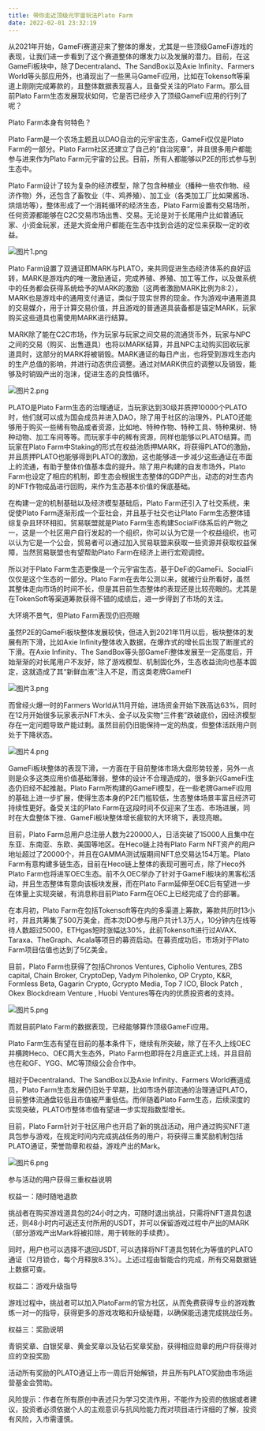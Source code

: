 ```yaml
---
title: 带你走近顶级元宇宙玩法Plato Farm
date: 2022-02-01 23:32:19
---
```

从2021年开始，GameFi赛道迎来了整体的爆发，尤其是一些顶级GameFi游戏的表现，让我们进一步看到了这个赛道整体的爆发力以及发展的潜力。目前，在这GameFi板块中，除了Decentraland、The SandBox以及Axie Infinity、Farmers World等头部应用外，也涌现出了一些黑马GameFi应用，比如在Tokensoft等渠道上刚刚完成筹款的，且整体数据表现喜人，且备受关注的Plato Farm。那么目前Plato Farm生态发展现状如何，它是否已经步入了顶级GameFi应用的行列了呢？



Plato Farm本身有何特色？



Plato Farm是一个农场主题且以DAO自治的元宇宙生态，GameFi仅仅是Plato Farm的一部分。Plato Farm社区还建立了自己的“自治宪章”，并且很多用户都能参与进来作为Plato Farm元宇宙的公民。目前，所有人都能够以P2E的形式参与到生态中。



Plato Farm设计了较为复杂的经济模型，除了包含种植业（播种一些农作物、经济作物）外，还包含了畜牧业（牛、鸡养殖）、加工业（各类加工厂比如果酱场、烘焙坊等），整体形成了一个消耗循环的经济生态，Plato Farm设置有交易场所，任何资源都能够在C2C交易市场出售、交易。无论是对于长尾用户比如普通玩家、小资金玩家，还是大资金用户都能在生态中找到合适的定位来获取一定的收益。




![图片1.png](https://smartsignature-img.oss-cn-hongkong.aliyuncs.com/article/2022/02/01/cbf94aa56446d26d67592d6bc982c236.png)

        
        



Plato Farm设置了双通证即MARK与PLATO，来共同促进生态经济体系的良好运转，MARK是游戏内的唯一激励通证，完成养殖、养殖、加工等工作，以及做系统中的任务都会获得系统给予的MARK的激励（这两者激励MARK比例为8:2），MARK也是游戏中的通用支付通证，类似于现实世界的现金。作为游戏中通用道具的交易媒介，用于计算交易价值，并且游戏的普通道具装备都是锚定MARK，玩家购买这些道具也需使用MARK进行结算。



MARK除了能在C2C市场，作为玩家与玩家之间交易的流通货币外，玩家与NPC之间的交易（购买、出售道具）也将以MARK结算，并且NPC主动购买回收玩家道具时，这部分的MARK将被销毁。MARK通证的每日产出，也将受到游戏生态内的生产总值的影响，并进行动态供应调整。通过对MARK供应的调整以及销毁，能够及时销毁产出的泡沫，促进生态的良性循环。



![图片2.png](https://smartsignature-img.oss-cn-hongkong.aliyuncs.com/article/2022/02/01/900f944a3ba9cc7e8c7a0a399d29dc6d.png)


        
        



PLATO是Plato Farm生态的治理通证，当玩家达到30级并质押10000个PLATO时，他们就可以成为国会成员并进入DAO，除了用于社区的治理外，PLATO还能够用于购买一些稀有物品或者资源，比如地、特种作物、特种工具、特种果树、特种动物、加工车间等等。而玩家手中的稀有资源，同样也能够以PLATO结算。而玩家在Plato Farm中Staking的形式在权益池质押MARK，将获得PLATO的激励，并且质押PLATO也能够得到PLATO的激励，这也能够进一步减少这些通证在市面上的流通，有助于整体价值基本盘的提升。除了用户构建的自发市场外，Plato Farm也设定了相应的机制，即生态会根据生态整体的GDP产出，动态的对生态内的NFT作物成品进行回购，来作为生态基本价值的保底基础。



在构建一定的机制基础以及经济模型基础后，Plato Farm还引入了社交系统，来促使Plato Farm逐渐形成一个亚社会，并且基于社交也让Plato Farm生态整体错综复杂且环环相扣。贸易联盟就是Plato Farm生态构建SocialFi体系后的产物之一，这是一个社区用户自行发起的一个组织，你可以认为它是一个权益组织，也可以认为它是一个公会，贸易者可以通过加入贸易联盟来获取一些资源并获取权益保障，当然贸易联盟也有望帮助Plato Farm在经济上进行宏观调控。



所以对于Plato Farm生态更像是一个元宇宙生态，基于DeFi的GameFi、SocialFi仅仅是这个生态的一部分。Plato Farm在去年公测以来，就被行业所看好，虽然其整体走向市场的时间不长，但是其目前生态整体的表现还是比较亮眼的。尤其是在TokenSoft等渠道筹款获得不错的成绩后，进一步得到了市场的关注。



大环境不景气，但Plato Farm表现仍旧亮眼



虽然P2E的GameFi板块整体发展较快，但进入到2021年11月以后，板块整体的发展有所下滑，比如Axie Infinity整体收入数据，在爆炸式的增长后出现了断崖式的下滑。在Axie Infinity、The SandBox等头部GameFi整体发展至一定高度后，开始渐渐的对长尾用户不友好，除了游戏模型、机制固化外，生态收益流向也基本固定，这就造成了其“新鲜血液”注入不足，而这类老牌GameFI




![图片3.png](https://smartsignature-img.oss-cn-hongkong.aliyuncs.com/article/2022/02/01/3a5b41f5d78e6da3d436044a4cb0d19f.png)

        
        

而曾经火爆一时的Farmers World从11月开始，进场资金开始下跌高达63%，同时在12月开始很多玩家表示NFT木头、金子以及实物“三件套”跌破底价，因经济模型存在一定问题导致产能过剩。虽然目前仍旧能保持一定的热度，但整体活跃用户则处于下降状态。



![图片4.png](https://smartsignature-img.oss-cn-hongkong.aliyuncs.com/article/2022/02/01/99e9f2fe040b88e2582f9fc285cc586b.png)


        
        

GameFi板块整体的表现下滑，一方面在于目前整体市场大盘形势较差，另外一点则是众多这类应用价值基础薄弱，整体的设计不合理造成的，很多新兴GameFi生态仍旧经不起推敲。Plato Farm所构建的GameFi模型，在一些老牌GameFi应用的基础上进一步扩展，使得生态本身的P2E门槛较低，生态整体场景丰富且经济可持续性更好。备受关注的Plato Farm在这段时间不仅迎来了生态、市场进展，同时在大盘整体下挫、GameFi板块整体增长疲软的大环境下，表现亮眼。



目前，Plato Farm总用户总注册人数为220000人，日活突破了15000人且集中在东亚、东南亚、东欧、美国等地区。在Heco链上持有Plato Farm NFT资产的用户地址超过了20000个，并且在GAMMA测试版期间NFT总交易达154万笔。Plato Farm有意构建多链生态，目前在Heco链上整体的表现可圈可点，除了Heco外Plato Farm也将进军OEC生态。前不久OEC举办了针对于GameFi板块的黑客松活动，并且生态整体有意向该板块发展，而在Plato Farm延伸至OEC后有望进一步在体量上实现突破，有消息称目前Plato Farm在OEC上已经完成了合约部署。



在本月初，Plato Farm在包括Tokensoft等在内的多渠道上筹款，筹款共历时13小时，并且共筹集了500万美金，而本次IDO参与用户共计1.3万人，10分钟内在线等待人数超过5000，ETHgas短时涨幅达30%，此前Tokensoft进行过AVAX、Taraxa、TheGraph、Acala等项目的募资启动。在募资成功后，市场对于Plato Farm项目估值也达到了5亿美金。



目前，Plato Farm也获得了包括Chronos Ventures, Cipholio Ventures, ZBS capital, Chain Broker, CryptoDep, Vadym Piholenko, OP Crypto, K&R, Formless Beta, Gagarin Crypto, Gcrypto Media, Top 7 ICO, Block Patch , Okex Blockdream Venture , Huobi Ventures等在内的优质投资者的支持。




![图片5.png](https://smartsignature-img.oss-cn-hongkong.aliyuncs.com/article/2022/02/01/98f01c688dd8597b5b79b59e196cf9d7.png)

        
        



而就目前Plato Farm的数据表现，已经能够算作顶级GameFi应用。



Plato Farm生态有望在目前的基本条件下，继续有所突破，除了在不久上线OEC并横跨Heco、OEC两大生态外，Plato Farm也即将在2月底正式上线，并且目前也在和GF、YGG、MC等顶级公会合作中。



相对于Decentraland、The SandBox以及Axie Infinity、Farmers World赛道成员，Plato Farm生态发展仍旧处于早期，比如市场外部流通的治理通证PLATO，目前整体流通盘较低且市值被严重低估。而伴随着Plato Farm生态，后续深度的实现突破，PLATO市整体市值有望进一步实现指数型增长。



目前，Plato Farm针对于社区用户也开启了新的挑战活动，用户通过购买NFT道具包参与游戏，在规定时间内完成挑战任务的用户，将获得三重奖励机制包括PLATO通证，荣誉勋章和权益，游戏产出的Mark。




        
![图片6.png](https://smartsignature-img.oss-cn-hongkong.aliyuncs.com/article/2022/02/01/20880b0defd07703922e03b61972c1c6.png)

        



参与活动的用户获得三重权益说明



权益一：随时随地退款

挑战者在购买游戏道具包的24小时之内，可随时退出挑战，只需将NFT道具包退还，则48小时内可返还支付所用的USDT，并可以保留游戏过程中产出的MARK（部分游戏产出Mark将被扣除，用于转账的手续费）。



同时，用户也可以选择不退回USDT, 可以选择将NFT道具包转化为等值的PLATO通证（12月锁仓，每个月释放8.3%）。上述过程由智能合约完成，所有交易数据链上数据可查。



权益二：游戏升级指导

游戏过程中，挑战者可以加入PlatoFarm的官方社区，从而免费获得专业的游戏教练一对一的指导，获得更多的游戏攻略和升级秘籍，以确保能迅速完成挑战任务。



权益三：奖励说明

青铜奖章、白银奖章、黄金奖章以及钻石奖章奖励，获得相应勋章的用户将获得对应的空投奖励



活动所有奖励的PLATO通证上市一周后开始解锁，并且所有PLATO奖励由市场运营基金会赞助。



 风险提示：作者在所有原创中表述只为学习交流作用，不能作为投资的依据或者建议，投资者必须依据个人的主观意识与抗风险能力而对项目进行详细的了解，投资有风险，入市需谨慎。    